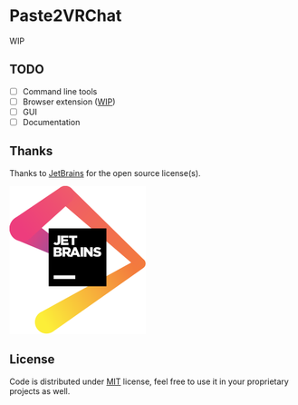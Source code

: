 # Paste2VRChat

WIP

## TODO

- [ ] Command line tools
- [ ] Browser extension ([WIP](https://github.com/project-vrcat/paste2vrchat-addons))
- [ ] GUI
- [ ] Documentation

## Thanks

Thanks to [JetBrains](https://jb.gg/OpenSource) for the open source license(s).

[![JetBrains Logo](https://raw.githubusercontent.com/project-vrcat/VRChatConfigurationEditor/main/images/jetbrains.svg)](https://jb.gg/OpenSource)

## License

Code is distributed under [MIT](./LICENSE) license, feel free to use it in your proprietary projects as well.
